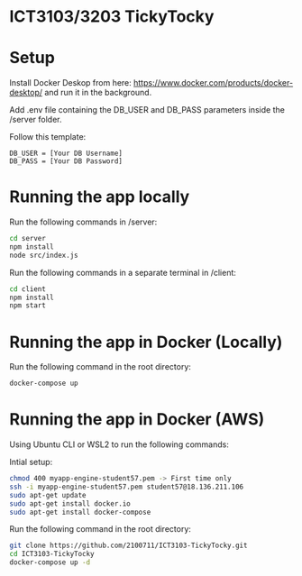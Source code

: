 # ICT3103/3203 TickyTocky

# Setup

Install Docker Deskop from here: https://www.docker.com/products/docker-desktop/ and run it in the background.

Add .env file containing the DB_USER and DB_PASS parameters inside the /server folder.

Follow this template:

```env
DB_USER = [Your DB Username]
DB_PASS = [Your DB Password]
```

# Running the app locally

Run the following commands in /server:

```bash
cd server
npm install
node src/index.js
```

Run the following commands in a separate terminal in /client:

```bash
cd client
npm install
npm start
```

# Running the app in Docker (Locally)

Run the following command in the root directory:

```bash
docker-compose up
```

# Running the app in Docker (AWS)

Using Ubuntu CLI or WSL2 to run the following commands:

Intial setup:

```bash
chmod 400 myapp-engine-student57.pem -> First time only
ssh -i myapp-engine-student57.pem student57@18.136.211.106
sudo apt-get update
sudo apt-get install docker.io
sudo apt-get install docker-compose
```

Run the following command in the root directory:

```bash
git clone https://github.com/2100711/ICT3103-TickyTocky.git
cd ICT3103-TickyTocky
docker-compose up -d
```
